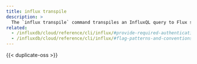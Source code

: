 ```yaml
---
title: influx transpile
description: >
  The `influx transpile` command transpiles an InfluxQL query to Flux source code.
related:
  - /influxdb/cloud/reference/cli/influx/#provide-required-authentication-credentials, influx CLI—Provide required authentication credentials
  - /influxdb/cloud/reference/cli/influx/#flag-patterns-and-conventions, influx CLI—Flag patterns and conventions
---
```


{{< duplicate-oss >}}
